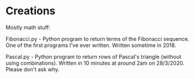 # Creations
Mostly math stuff:

Fibonacci.py - Python program to return terms of the Fibonacci sequence. One of the first programs I've ever written. Written sometime in 2018.

Pascal.py - Python program to return rows of Pascal's triangle (without using combinations). Written in 10 minutes at around 2am on 28/3/2020. Please don't ask why.
